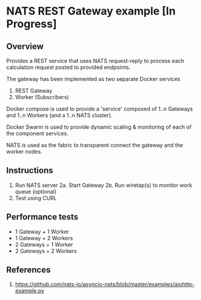 # NATS REST Gateway example [In Progress]

## Overview

Provides a REST service that uses NATS request-reply to process each calculation request posted to provided endpoints.

The gateway has been implemented as two separate Docker services

1. REST Gateway
2. Worker (Subscribers)

Docker compose is used to provide a 'service' composed of 1..n Gateways and 1..n Workers (and a 1..n NATS cluster).  

Docker Swarm is used to provide dynamic scaling & monitoring of each of the component services.

NATS is used as the fabric to transparent connect the gateway and the worker nodes. 

## Instructions

1. Run NATS server
2a. Start Gateway
2b. Run wiretap(s) to monitor work queue (optional)
3. Test using CURL 

## Performance tests

* 1 Gateway + 1 Worker
* 1 Gateway + 2 Workers
* 2 Gateways + 1 Worker
* 2 Gateways + 2 Workers

## References 

1. https://github.com/nats-io/asyncio-nats/blob/master/examples/aiohttp-example.py